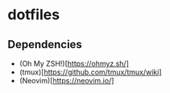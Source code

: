 # dotfiles

## Dependencies

- (Oh My ZSH!)[https://ohmyz.sh/]
- (tmux)[https://github.com/tmux/tmux/wiki]
- (Neovim)[https://neovim.io/]

